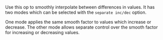 Use this op to smoothly interpolate between differences in values.
It has two modes which can be selected with the `separate inc/dec` option.

One mode applies the same smooth factor to values which increase or decrease.
The other mode allows separate control over the smooth factor for increasing or decreasing values.